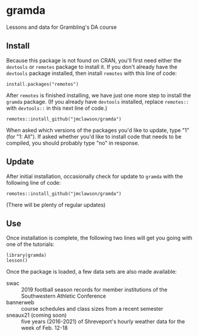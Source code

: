 # gramda

Lessons and data for Grambling's DA course

## Install
Because this package is not found on CRAN, you'll first need either the `devtools` or `remotes` package to install it. If you don't already have the `devtools` package installed, then install `remotes` with this line of code:

```{r}
install.packages("remotes")
```

After `remotes` is finished installing, we have just one more step to install the `gramda` package. (If you already have `devtools` installed, replace `remotes::` with `devtools::` in this next line of code.) 

```{r}
remotes::install_github("jmclawson/gramda")
```

When asked which versions of the packages you'd like to update, type "1" (for "1: All"). If asked whether you'd like to install code that needs to be compiled, you should probably type "no" in response.

## Update

After initial installation, occasionally check for update to `gramda` with the following line of code:

```{r}
remotes::install_github("jmclawson/gramda")
```

(There will be plenty of regular updates)


## Use
Once installation is complete, the following two lines will get you going with one of the tutorials:

```{r}
library(gramda)
lesson()
```

Once the package is loaded, a few data sets are also made available:

<dl>
<dt>swac</dt>
<dd>2019 football season records for member institutions of the Southwestern Athletic Conference</dd>

<dt>bannerweb</dt>
<dd>course schedules and class sizes from a recent semester</dd>

<dt>sneaux21 (coming soon)</dt>
<dd>five years (2016-2021) of Shreveport's hourly weather data for the week of Feb. 12-18</dd>
</dl>
